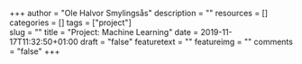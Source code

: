 +++
author = "Ole Halvor Smylingsås"
description = ""
resources = []
categories = []
tags = ["project"]     
slug = ""
title = "Project: Machine Learning"
date = 2019-11-17T11:32:50+01:00
draft = "false"
featuretext = ""
featureimg = ""
comments = "false"
+++